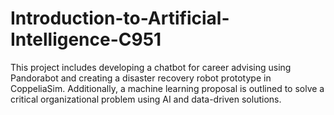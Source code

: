 # Introduction-to-Artificial-Intelligence-C951
This project includes developing a chatbot for career advising using Pandorabot and creating a disaster recovery robot prototype in CoppeliaSim. Additionally, a machine learning proposal is outlined to solve a critical organizational problem using AI and data-driven solutions.
